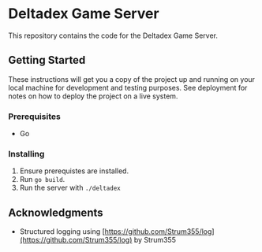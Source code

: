 # Deltadex Game Server

This repository contains the code for the Deltadex Game Server.

## Getting Started

These instructions will get you a copy of the project up and running on your local machine for development and testing purposes. See deployment for notes on how to deploy the project on a live system.

### Prerequisites

* Go

### Installing

1. Ensure prerequistes are installed.
2. Run `go build`.
3. Run the server with `./deltadex`

## Acknowledgments

* Structured logging using [https://github.com/Strum355/log](https://github.com/Strum355/log) by Strum355
